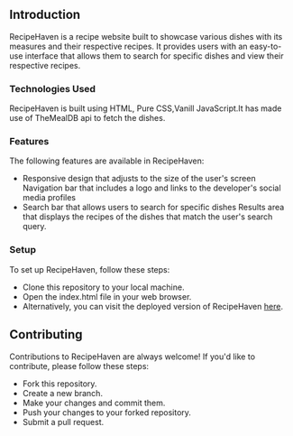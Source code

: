 ## Introduction
RecipeHaven is a recipe website built to showcase various dishes with its measures and their respective recipes. It provides users with an easy-to-use interface that allows them to search for specific dishes and view their respective recipes.

### Technologies Used
RecipeHaven is built using HTML, Pure CSS,Vanill JavaScript.It has made use of TheMealDB api to fetch the dishes.

### Features
The following features are available in RecipeHaven:

* Responsive design that adjusts to the size of the user's screen
Navigation bar that includes a logo and links to the developer's social media profiles
* Search bar that allows users to search for specific dishes
Results area that displays the recipes of the dishes that match the user's search query.

### Setup
To set up RecipeHaven, follow these steps:

* Clone this repository to your local machine.
* Open the index.html file in your web browser.
* Alternatively, you can visit the deployed version of RecipeHaven [here](https://recipe-havens.vercel.app/).

## Contributing
Contributions to RecipeHaven are always welcome! If you'd like to contribute, please follow these steps:

* Fork this repository.
* Create a new branch.
* Make your changes and commit them.
* Push your changes to your forked repository.
* Submit a pull request.
